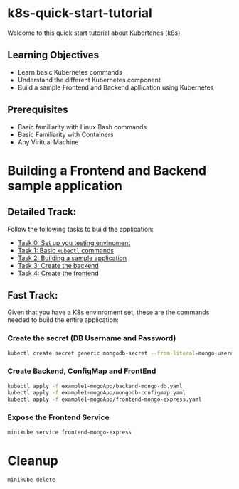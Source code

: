 # k8s-quick-start-tutorial

Welcome to this quick start tutorial about Kubertenes (k8s).

## Learning Objectives
- Learn basic Kubernetes commands
- Understand the different Kubernetes component
- Build a sample Frontend and Backend apllication using Kubernetes

## Prerequisites

- Basic familiarity with Linux Bash commands
- Basic Familiarity with Containers
- Any Viritual Machine

# Building a Frontend and Backend sample application 
## Detailed Track:

Follow the following tasks to build the application:
- [Task 0: Set up you testing envinoment](./task0.md)
- [Task 1: Basic `kubectl` commands](./task1.md)
- [Task 2: Building a sample application](./task2.md)
- [Task 3: Create the backend](./task3.md)
- [Task 4: Create the frontend](./task4.md)

## Fast Track:
Given that you have a K8s envinroment set, these are the commands needed to build the entire application:
### Create the secret (DB Username and Password)
```bash
kubectl create secret generic mongodb-secret --from-literal=mongo-username=mongouser --from-literal=mongo-password=mongopass
```
### Create Backend, ConfigMap and FrontEnd
```bash
kubectl apply -f example1-mogoApp/backend-mongo-db.yaml
kubectl apply -f example1-mogoApp/mongodb-configmap.yaml
kubectl apply -f example1-mogoApp/frontend-mongo-express.yaml
```
### Expose the Frontend Service
```bash
minikube service frontend-mongo-express
```
# Cleanup 

```bash
minikube delete
```
